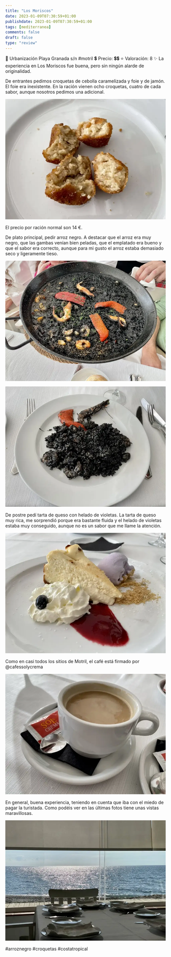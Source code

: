 ```yaml
---
title: "Los Moriscos"
date: 2023-01-09T07:30:59+01:00
publishdate: 2023-01-09T07:30:59+01:00
tags: [mediterranea]
comments: false
draft: false
type: "review"
---
```


📍 Urbanización Playa Granada s/n #motril
💲 Precio: 💲💲
⭐ Valoración: 8
✨ La experiencia en Los Moriscos fue buena, pero sin ningún alarde de originalidad.

De entrantes pedimos croquetas de cebolla caramelizada y foie y de jamón. El foie era inexistente. En la ración vienen ocho croquetas, cuatro de cada sabor, aunque nosotros pedimos una adicional.

![Croquetas](Images/detalle-croqueta.webp)

El precio por ración normal son 14 €.

De plato principal, pedir arroz negro. A destacar que el arroz era muy negro, que las gambas venían bien peladas, que el emplatado era bueno y que el sabor era correcto, aunque para mi gusto el arroz estaba demasiado seco y ligeramente tieso.

![Arroz negro](Images/arroz-negro.webp)

![Emplatado Arroz Negro](Images/detalle-arroz-negro.webp)

De postre pedí tarta de queso con helado de violetas. La tarta de queso muy rica, me sorprendió porque era bastante fluida y el helado de violetas estaba muy conseguido, aunque no es un sabor que me llame la atención.

![Tarta de queso](Images/tarta-queso.webp)

Como en casi todos los sitios de Motril, el café está firmado por @cafessolycrema

![Café](Images/cafe.webp)

En general, buena experiencia, teniendo en cuenta que iba con el miedo de pagar la turistada. Como podéis ver en las últimas fotos tiene unas vistas maravillosas.

![Vistas](Images/vistas.webp)

#arroznegro #croquetas #costatropical